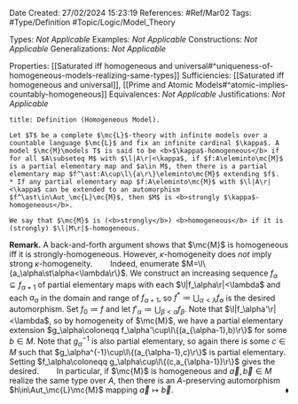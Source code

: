 <div class="topSpace"></div>

Date Created: 27/02/2024 15:23:19
References: #Ref/Mar02
Tags: #Type/Definition #Topic/Logic/Model_Theory

Types: <i>Not Applicable</i>
Examples: <i>Not Applicable</i>
Constructions: <i>Not Applicable</i>
Generalizations: <i>Not Applicable</i>

Properties: [[Saturated iff homogeneous and universal#^uniqueness-of-homogeneous-models-realizing-same-types]]
Sufficiencies: [[Saturated iff homogeneous and universal]], [[Prime and Atomic Models#^atomic-implies-countably-homogeneous]]
Equivalences: <i>Not Applicable</i>
Justifications: <i>Not Applicable</i>

``` ad-Definition
title: Definition (Homogeneous Model).

Let $T$ be a complete $\mc{L}$-theory with infinite models over a countable language $\mc{L}$ and fix an infinite cardinal $\kappa$. A model $\mc{M}\models T$ is said to be <b>$\kappa$-homogeneous</b> if for all $A\subseteq M$ with $\l|A\r|<\kappa$, if $f:A\eleminto\mc{M}$ is a partial elementary map and $a\in M$, then there is a partial elementary map $f^\ast:A\cup\l\{a\r\}\eleminto\mc{M}$ extending $f$.
* If any partial elementary map $f:A\eleminto\mc{M}$ with $\l|A\r|<\kappa$ can be extended to an automorphism $f^\ast\in\Aut_\mc{L}\mc{M}$, then $M$ is <b>strongly $\kappa$-homogeneous</b>.

We say that $\mc{M}$ is (<b>strongly</b>) <b>homogeneous</b> if it is (strongly) $\l|M\r|$-homogeneous.

```

<b>Remark.</b> A back-and-forth argument shows that $\mc{M}$ is homogeneous iff it is strongly-homogeneous. However, $\kappa$-homogeneity does <i>not</i> imply strong $\kappa$-homogeneity.
&emsp;&emsp;Indeed, enumerate $M=\l\{a_\alpha\st\alpha<\lambda\r\}$. We construct an increasing sequence $f_\alpha\subseteq f_{\alpha+1}$ of partial elementary maps with each $\l|f_\alpha\r|<\lambda$ and each $a_\alpha$ in the domain and range of $f_{\alpha+1}$, so $f^\ast\coloneqq\bigcup_{\alpha<\lambda}f_\alpha$ is the desired automorphism. Set $f_0\coloneqq f$ and let $f'_\alpha\coloneqq\bigcup_{\beta<\alpha}f_\beta$. Note that $\l|f_\alpha'\r|<\lambda$, so by homogeneity of $\mc{M}$, we have a partial elementary extension $g_\alpha\coloneqq f_\alpha'\cup\l\{(a_{\alpha-1},b)\r\}$ for some $b\in M$. Note that $g_\alpha^{-1}$ is also partial elementary, so again there is some $c\in M$ such that $g_\alpha^{-1}\cup\l\{(a_{\alpha-1},c)\r\}$ is partial elementary. Setting $f_\alpha\coloneqq g_\alpha\cup\l\{(c,a_{\alpha-1})\r\}$ gives the desired.
&emsp;&emsp;In particular, if $\mc{M}$ is homogeneous and $\vec{a},\vec{b}\in M$ realize the same type over $A$, then there is an $A$-preserving automorphism $h\in\Aut_\mc{L}\mc{M}$ mapping $\vec{a}\mapsto\vec{b}$.<span style="float:right;">$\blacklozenge$</span>
